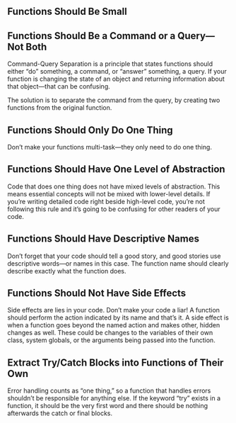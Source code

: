 ## Functions Should Be Small


## Functions Should Be a Command or a Query—Not Both

Command-Query Separation is a principle that states functions should either “do” something, a command, or “answer” something, a query. If your function is changing the state of an object and returning information about that object—that can be confusing.

The solution is to separate the command from the query, by creating two functions from the original function.

## Functions Should Only Do One Thing

Don’t make your functions multi-task—they only need to do one thing.

## Functions Should Have One Level of Abstraction

Code that does one thing does not have mixed levels of abstraction. This means essential concepts will not be mixed with lower-level details. If you’re writing detailed code right beside high-level code, you’re not following this rule and it’s going to be confusing for other readers of your code. 

## Functions Should Have Descriptive Names

Don’t forget that your code should tell a good story, and good stories use descriptive words—or names in this case. The function name should clearly describe exactly what the function does.

## Functions Should Not Have Side Effects

Side effects are lies in your code. Don’t make your code a liar!
A function should perform the action indicated by its name and that’s it. A side effect is when a function goes beyond the named action and makes other, hidden changes as well. These could be changes to the variables of their own class, system globals, or the arguments being passed into the function.

## Extract Try/Catch Blocks into Functions of Their Own

Error handling counts as “one thing,” so a function that handles errors shouldn’t be responsible for anything else. If the keyword “try” exists in a function, it should be the very first word and there should be nothing afterwards the catch or final blocks.

